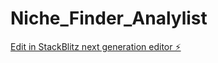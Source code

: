 # Niche_Finder_Analylist

[Edit in StackBlitz next generation editor ⚡️](https://stackblitz.com/~/github.com/vigourpt/Niche_Finder_Analylist)